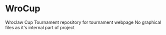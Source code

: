 # WroCup
Wroclaw Cup Tournament repository for tournament webpage
No graphical files as it's internal part of project
